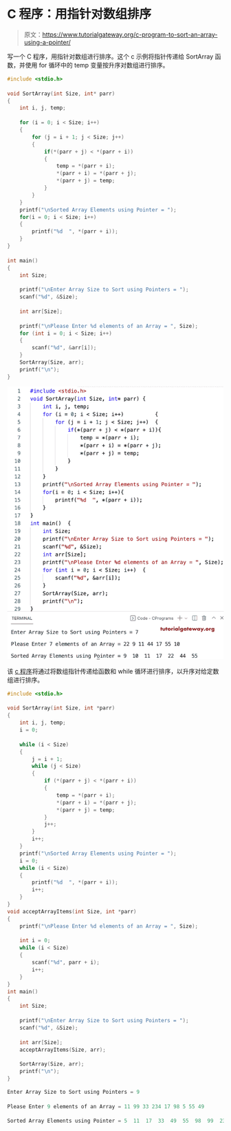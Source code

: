 # C 程序：用指针对数组排序

> 原文：<https://www.tutorialgateway.org/c-program-to-sort-an-array-using-a-pointer/>

写一个 C 程序，用指针对数组进行排序。这个 c 示例将指针传递给 SortArray 函数，并使用 for 循环中的 temp 变量按升序对数组进行排序。

```c
#include <stdio.h>

void SortArray(int Size, int* parr)
{
	int i, j, temp;	

	for (i = 0; i < Size; i++)
	{
		for (j = i + 1; j < Size; j++)
		{
			if(*(parr + j) < *(parr + i))
			{
				temp = *(parr + i);
				*(parr + i) = *(parr + j);
				*(parr + j) = temp;
			}			
		}
	}
	printf("\nSorted Array Elements using Pointer = ");
	for(i = 0; i < Size; i++)
	{
		printf("%d  ", *(parr + i));
	}	
}

int main()
{
	int Size;

	printf("\nEnter Array Size to Sort using Pointers = ");
	scanf("%d", &Size);

	int arr[Size];

	printf("\nPlease Enter %d elements of an Array = ", Size);
	for (int i = 0; i < Size; i++)
	{
		scanf("%d", &arr[i]);
    }  	
	SortArray(Size, arr);   
	printf("\n");	
}

```

![C Program to Sort an Array using a Pointer](img/832cf3fbb8a34d28edaee1f294f2e51b.png)

该 [c 程序](https://www.tutorialgateway.org/c-programming-examples/)将通过将数组指针传递给函数和 while 循环进行排序，以升序对给定数组进行排序。

```c
#include <stdio.h>

void SortArray(int Size, int *parr)
{
	int i, j, temp;
	i = 0;

	while (i < Size)
	{
		j = i + 1;
		while (j < Size)
		{
			if (*(parr + j) < *(parr + i))
			{
				temp = *(parr + i);
				*(parr + i) = *(parr + j);
				*(parr + j) = temp;
			}
			j++;
		}
		i++;
	}
	printf("\nSorted Array Elements using Pointer = ");
	i = 0;
	while (i < Size)
	{
		printf("%d  ", *(parr + i));
		i++;
	}
}
void acceptArrayItems(int Size, int *parr)
{
	printf("\nPlease Enter %d elements of an Array = ", Size);

	int i = 0;
	while (i < Size)
	{
		scanf("%d", parr + i);
		i++;
	}
}
int main()
{
	int Size;

	printf("\nEnter Array Size to Sort using Pointers = ");
	scanf("%d", &Size);

	int arr[Size];
	acceptArrayItems(Size, arr);

	SortArray(Size, arr);
	printf("\n");
}

```

```c
Enter Array Size to Sort using Pointers = 9

Please Enter 9 elements of an Array = 11 99 33 234 17 98 5 55 49

Sorted Array Elements using Pointer = 5  11  17  33  49  55  98  99  234 
```